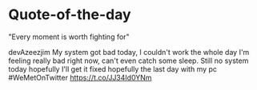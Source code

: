 # Quote-of-the-day

"Every moment is worth fighting for" 

devAzeezjim
My system got bad today, I couldn't work the whole day I'm feeling really bad right now, can't even catch some sleep.
Still no system today hopefully I'll get it fixed hopefully the last day with my pc 
#WeMetOnTwitter https://t.co/JJ34Id0YNm
